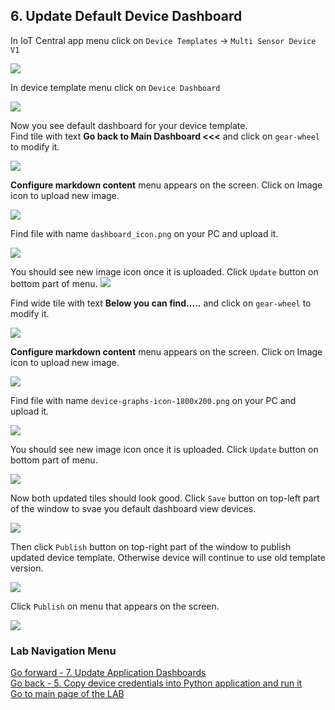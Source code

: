 ## 6. Update Default Device Dashboard

In IoT Central app menu click on `Device Templates` -> `Multi Sensor Device V1`

![](lab1/lab1-28.PNG)

In device template menu click on `Device Dashboard`

![](lab1/lab1-29.PNG)

Now you see default dashboard for your device template.<br>
Find tile with text **Go back to Main Dashboard <<<** and click on `gear-wheel` to modify it.

![](lab1/lab1-30.PNG)

**Configure markdown content** menu appears on the screen. Click on Image icon to upload new image.

![](lab1/lab1-31.PNG)

Find file with name `dashboard_icon.png` on your PC and upload it.

![](lab1/lab1-32.PNG)

You should see new image icon once it is uploaded. Click `Update` button on bottom part of menu.
![](lab1/lab1-33.PNG)

Find wide tile with text **Below you can find.....** and click on `gear-wheel` to modify it.

![](lab1/lab1-34.PNG)

**Configure markdown content** menu appears on the screen. Click on Image icon to upload new image.

![](lab1/lab1-35.PNG)

Find file with name `device-graphs-icon-1800x200.png` on your PC and upload it.

![](lab1/lab1-36.PNG)

You should see new image icon once it is uploaded. Click `Update` button on bottom part of menu.

![](lab1/lab1-37.PNG)

Now both updated tiles should look good. Click `Save` button on top-left part of the window to svae you default dashboard view devices.

![](lab1/lab1-38.PNG)

Then click `Publish` button on top-right part of the window to publish updated device template. Otherwise device will continue to use old template version.

![](lab1/lab1-39.PNG)

Click `Publish` on menu that appears on the screen.

![](lab1/lab1-40.PNG)

### Lab Navigation Menu
[Go forward - 7. Update Application Dashboards](/iotcentral-lab1-7.md)<br>
[Go back - 5. Copy device credentials into Python application and run it](/iotcentral-lab1-5.md)<br>
[Go to main page of the LAB](/iotcentral-lab1-0.md)
